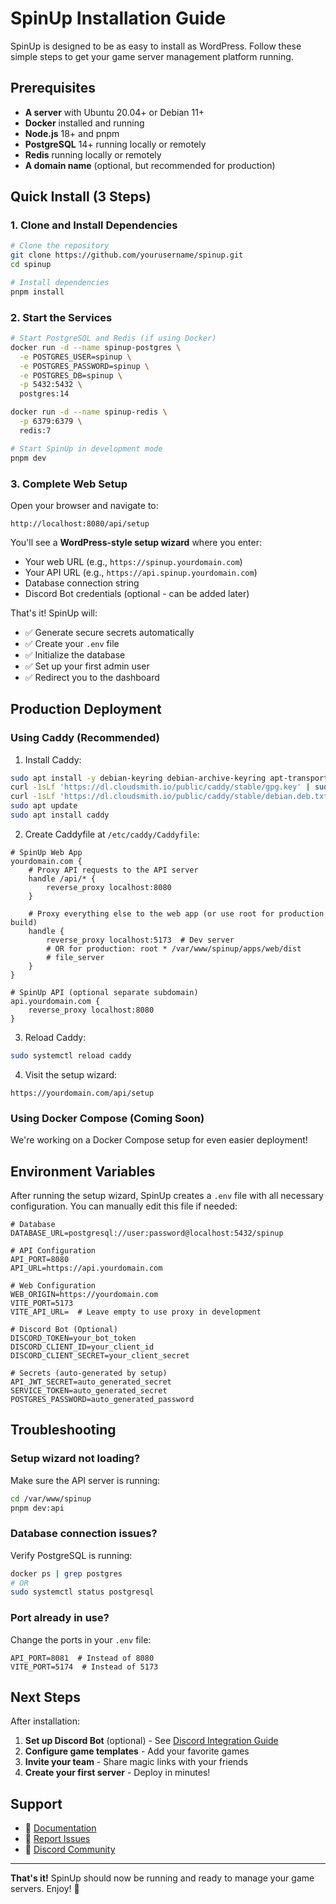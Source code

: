 # SpinUp Installation Guide

SpinUp is designed to be as easy to install as WordPress. Follow these simple steps to get your game server management platform running.

## Prerequisites

- **A server** with Ubuntu 20.04+ or Debian 11+
- **Docker** installed and running
- **Node.js** 18+ and pnpm
- **PostgreSQL** 14+ running locally or remotely
- **Redis** running locally or remotely
- **A domain name** (optional, but recommended for production)

## Quick Install (3 Steps)

### 1. Clone and Install Dependencies

```bash
# Clone the repository
git clone https://github.com/yourusername/spinup.git
cd spinup

# Install dependencies
pnpm install
```

### 2. Start the Services

```bash
# Start PostgreSQL and Redis (if using Docker)
docker run -d --name spinup-postgres \
  -e POSTGRES_USER=spinup \
  -e POSTGRES_PASSWORD=spinup \
  -e POSTGRES_DB=spinup \
  -p 5432:5432 \
  postgres:14

docker run -d --name spinup-redis \
  -p 6379:6379 \
  redis:7

# Start SpinUp in development mode
pnpm dev
```

### 3. Complete Web Setup

Open your browser and navigate to:
```
http://localhost:8080/api/setup
```

You'll see a **WordPress-style setup wizard** where you enter:
- Your web URL (e.g., `https://spinup.yourdomain.com`)
- Your API URL (e.g., `https://api.spinup.yourdomain.com`)
- Database connection string
- Discord Bot credentials (optional - can be added later)

That's it! SpinUp will:
- ✅ Generate secure secrets automatically
- ✅ Create your `.env` file
- ✅ Initialize the database
- ✅ Set up your first admin user
- ✅ Redirect you to the dashboard

## Production Deployment

### Using Caddy (Recommended)

1. Install Caddy:
```bash
sudo apt install -y debian-keyring debian-archive-keyring apt-transport-https
curl -1sLf 'https://dl.cloudsmith.io/public/caddy/stable/gpg.key' | sudo gpg --dearmor -o /usr/share/keyrings/caddy-stable-archive-keyring.gpg
curl -1sLf 'https://dl.cloudsmith.io/public/caddy/stable/debian.deb.txt' | sudo tee /etc/apt/sources.list.d/caddy-stable.list
sudo apt update
sudo apt install caddy
```

2. Create Caddyfile at `/etc/caddy/Caddyfile`:
```caddy
# SpinUp Web App
yourdomain.com {
    # Proxy API requests to the API server
    handle /api/* {
        reverse_proxy localhost:8080
    }

    # Proxy everything else to the web app (or use root for production build)
    handle {
        reverse_proxy localhost:5173  # Dev server
        # OR for production: root * /var/www/spinup/apps/web/dist
        # file_server
    }
}

# SpinUp API (optional separate subdomain)
api.yourdomain.com {
    reverse_proxy localhost:8080
}
```

3. Reload Caddy:
```bash
sudo systemctl reload caddy
```

4. Visit the setup wizard:
```
https://yourdomain.com/api/setup
```

### Using Docker Compose (Coming Soon)

We're working on a Docker Compose setup for even easier deployment!

## Environment Variables

After running the setup wizard, SpinUp creates a `.env` file with all necessary configuration. You can manually edit this file if needed:

```env
# Database
DATABASE_URL=postgresql://user:password@localhost:5432/spinup

# API Configuration
API_PORT=8080
API_URL=https://api.yourdomain.com

# Web Configuration
WEB_ORIGIN=https://yourdomain.com
VITE_PORT=5173
VITE_API_URL=  # Leave empty to use proxy in development

# Discord Bot (Optional)
DISCORD_TOKEN=your_bot_token
DISCORD_CLIENT_ID=your_client_id
DISCORD_CLIENT_SECRET=your_client_secret

# Secrets (auto-generated by setup)
API_JWT_SECRET=auto_generated_secret
SERVICE_TOKEN=auto_generated_secret
POSTGRES_PASSWORD=auto_generated_password
```

## Troubleshooting

### Setup wizard not loading?

Make sure the API server is running:
```bash
cd /var/www/spinup
pnpm dev:api
```

### Database connection issues?

Verify PostgreSQL is running:
```bash
docker ps | grep postgres
# OR
sudo systemctl status postgresql
```

### Port already in use?

Change the ports in your `.env` file:
```env
API_PORT=8081  # Instead of 8080
VITE_PORT=5174  # Instead of 5173
```

## Next Steps

After installation:
1. **Set up Discord Bot** (optional) - See [Discord Integration Guide](./docs/discord-setup.md)
2. **Configure game templates** - Add your favorite games
3. **Invite your team** - Share magic links with your friends
4. **Create your first server** - Deploy in minutes!

## Support

- 📖 [Documentation](./README.md)
- 🐛 [Report Issues](https://github.com/yourusername/spinup/issues)
- 💬 [Discord Community](https://discord.gg/yourinvite)

---

**That's it!** SpinUp should now be running and ready to manage your game servers. Enjoy! 🚀

